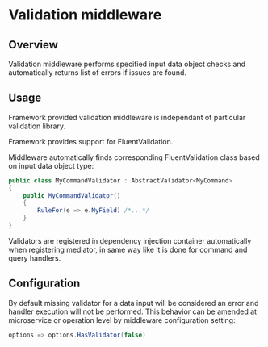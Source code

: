 # Validation middleware

## Overview

Validation middleware performs specified input data object checks and automatically returns list of errors if issues are found.

## Usage

Framework provided validation middleware is independant of particular validation library.

Framework provides support for FluentValidation.

Middleware automatically finds corresponding FluentValidation class based on input data object type:

```C#
public class MyCommandValidator : AbstractValidator<MyCommand>
{
    public MyCommandValidator()
    {
        RuleFor(e => e.MyField) /*...*/
    }
}
```

Validators are registered in dependency injection container automatically when registering mediator, in same way like it is done for command and query handlers.

## Configuration

By default missing validator for a data input will be considered an error and handler execution will not be performed. This behavior can be amended at microservice or operation level by middleware configuration setting:

```C#
options => options.HasValidator(false)
```